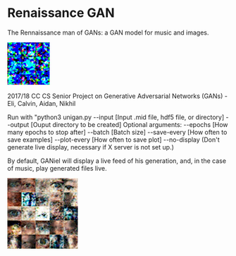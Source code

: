 # Renaissance GAN

The Rennaissance man of GANs: a GAN model for music and images.

![Generation Example](examples/gwbush.gif)  

2017/18 CC CS Senior Project on Generative Adversarial Networks (GANs) - Eli, Calvin, Aidan, Nikhil

Run with "python3 unigan.py --input [Input .mid file, hdf5 file, or directory] --output [Ouput directory to be created]
Optional arguments:
--epochs [How many epochs to stop after]
--batch [Batch size]
--save-every [How often to save examples]
--plot-every [How often to save plot]
--no-display (Don't generate live display, necessary if X server is not set up.)

By default, GANiel will display a live feed of his generation, and, in the case of music, play generated files live.


![Generated Eyes](examples/eyes.png?raw=true)  
